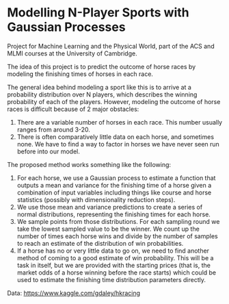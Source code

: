 # Modelling N-Player Sports with Gaussian Processes

Project for Machine Learning and the Physical World, part of the ACS and MLMI courses at the University of Cambridge.

The idea of this project is to predict the outcome of horse races by modeling the finishing times of horses in each race.

The general idea behind modeling a sport like this is to arrive at a probability distribution over N players, which describes the winning probability of each of the players. However, modeling the outcome of horse races is difficult because of 2 major obstacles:
1. There are a variable number of horses in each race. This number usually ranges from around 3-20.
2. There is often comparatively little data on each horse, and sometimes none. We have to find a way to factor in horses we have never seen run before into our model.

The proposed method works something like the following:
1. For each horse, we use a Gaussian process to estimate a function that outputs a mean and variance for the finishing time of a horse given a combination of input variables including things like course and horse statistics (possibly with dimensionality reduction steps).
2. We use those mean and variance predictions to create a series of normal distributions, representing the finishing times for each horse.
3. We sample points from those distributions. For each sampling round we take the lowest sampled value to be the winner. We count up the number of times each horse wins and divide by the number of samples to reach an estimate of the distribution of win probabilities.
4. If a horse has no or very little data to go on, we need to find another method of coming to a good estimate of win probability. This will be a task in itself, but we are provided with the starting prices (that is, the market odds of a horse winning before the race starts) which could be used to estimate the finishing time distribution parameters directly.

Data: 
https://www.kaggle.com/gdaley/hkracing

